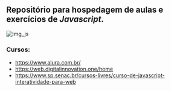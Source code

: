 ## Repositório para hospedagem de aulas e exercícios de ***Javascript***.

![img_js](https://user-images.githubusercontent.com/71418589/116301277-41fcd400-a776-11eb-896c-9f4922fbaa44.png)

### Cursos:
* https://www.alura.com.br/
* https://web.digitalinnovation.one/home
* https://www.sp.senac.br/cursos-livres/curso-de-javascript-interatividade-para-web


